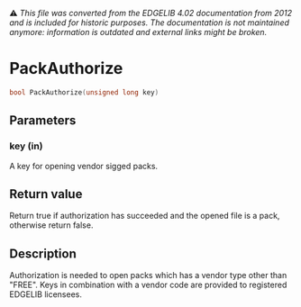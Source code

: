 :warning: _This file was converted from the EDGELIB 4.02 documentation from 2012 and is included for historic purposes. The documentation is not maintained anymore: information is outdated and external links might be broken._

# PackAuthorize


```c++
bool PackAuthorize(unsigned long key)
```

## Parameters
### key (in)
A key for opening vendor sigged packs.

## Return value
Return true if authorization has succeeded and the opened file is a pack, otherwise return false.

## Description
Authorization is needed to open packs which has a vendor type other than "FREE". Keys in combination with a vendor code are provided to registered EDGELIB licensees.

